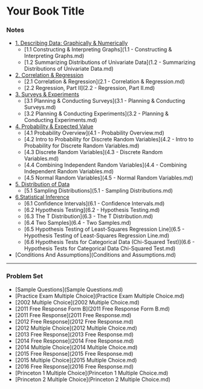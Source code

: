 # Your Book Title

### Notes

* [1. Describing Data: Graphically & Numerically]()
	* [1.1 Constructing & Interpreting Graphs](1.1 - Constructing & Interpreting Graphs.md)
	* [1.2 Summarizing Distributions of Univariate Data](1.2 - Summarizing Distributions of Univariate Data.md)
* [2. Correlation & Regression]()
	* [2.1 Correlation & Regression](2.1 - Correlation & Regression.md)
	* [2.2 Regression, Part II](2.2 - Regression, Part II.md)
* [3. Surveys & Experiments]()
	* [3.1 Planning & Conducting Surveys](3.1 - Planning & Conducting Surveys.md)
	* [3.2 Planning & Conducting Experiments](3.2 - Planning & Conducting Experiments.md)
* [4. Probability & Expected Value]()
	* [4.1 Probability Overview](4.1 - Probability Overview.md)
	* [4.2 Intro to Probability for Discrete Random Variables](4.2 - Intro to Probability for Discrete Random Variables.md)
	* [4.3 Discrete Random Variables](4.3 - Discrete Random Variables.md)
	* [4.4 Combining Independent Random Variables](4.4 - Combining Independent Random Variables.md)
	* [4.5 Normal Random Variables](4.5 - Normal Random Variables.md)
* [5. Distribution of Data]()
	* [5.1 Sampling Distributions](5.1 - Sampling Distributions.md)
* [6.Statistical Inference]()
	* [6.1 Confidence Intervals](6.1 - Confidence Intervals.md)
	* [6.2 Hypothesis Testing](6.2 - Hypothesis Testing.md)
	* [6.3 The T Distribution](6.3 - The T Distribution.md)
	* [6.4 Two Samples](6.4 - Two Samples.md)
	* [6.5 Hypothesis Testing of Least-Squares Regression Line](6.5 - Hypothesis Testing of Least-Squares Regression Line.md)
	* [6.6 Hypothesis Tests for Categorical Data (Chi-Squared Test)](6.6 - Hypothesis Tests for Categorical Data Chi-Squared Test.md)
* [Conditions And Assumptions](Conditions and Assumptions.md)

---
### Problem Set

* [Sample Questions](Sample Questions.md)
* [Practice Exam Multiple Choice](Practice Exam Multiple Choice.md)
* [2002 Multiple Choice](2002 Multiple Choice.md)
* [2011 Free Response Form B](2011 Free Response Form B.md)
* [2011 Free Response](2011 Free Response.md)
* [2012 Free Response](2012 Free Response.md)
* [2012 Multiple Choice](2012 Multiple Choice.md)
* [2013 Free Response](2013 Free Response.md)
* [2014 Free Response](2014 Free Response.md)
* [2014 Multiple Choice](2014 Multiple Choice.md)
* [2015 Free Response](2015 Free Response.md)
* [2015 Multiple Choice](2015 Multiple Choice.md)
* [2016 Free Response](2016 Free Response.md)
* [Princeton 1 Multiple Choice](Princeton 1 Multiple Choice.md)
* [Princeton 2 Multiple Choice](Princeton 2 Multiple Choice.md)